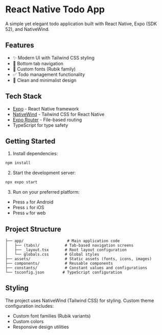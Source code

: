 # React Native Todo App

A simple yet elegant todo application built with React Native, Expo (SDK 52), and NativeWind.

## Features

- ✨ Modern UI with Tailwind CSS styling
- 📱 Bottom tab navigation
- 🎨 Custom fonts (Rubik family)
- ✅ Todo management functionality
- 🎯 Clean and minimalist design

## Tech Stack

- [Expo](https://expo.dev/) - React Native framework
- [NativeWind](https://www.nativewind.dev/) - Tailwind CSS for React Native
- [Expo Router](https://docs.expo.dev/router/introduction/) - File-based routing
- TypeScript for type safety

## Getting Started

1. Install dependencies:
```bash
npm install
```

2. Start the development server:
```bash
npx expo start
```

3. Run on your preferred platform:
- Press `a` for Android
- Press `i` for iOS
- Press `w` for web

## Project Structure

```
├── app/                   # Main application code
│   ├── (tabs)/           # Tab-based navigation screens
│   ├── _layout.tsx       # Root layout configuration
│   └── globals.css       # Global styles
├── assets/               # Static assets (fonts, icons, images)
├── components/           # Reusable components
├── constants/            # Constant values and configurations
└── tsconfig.json        # TypeScript configuration
```

## Styling

The project uses NativeWind (Tailwind CSS) for styling. Custom theme configuration includes:

- Custom font families (Rubik variants)
- Custom colors
- Responsive design utilities

